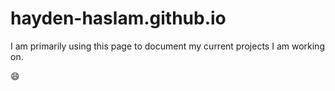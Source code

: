 # hayden-haslam.github.io

I am primarily using this page to document my current projects I am working on.

:smile:
